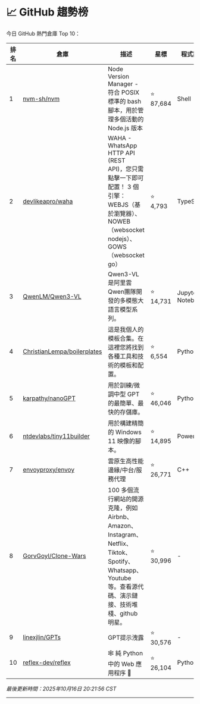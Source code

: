 # 📈 GitHub 趨勢榜

今日 GitHub 熱門倉庫 Top 10：

| 排名 | 倉庫 | 描述 | 星標 | 程式語言 |
|-----|------|------|------|----------|
| 1 | [nvm-sh/nvm](https://github.com/nvm-sh/nvm) | Node Version Manager - 符合 POSIX 標準的 bash 腳本，用於管理多個活動的 Node.js 版本 | ⭐ 87,684 | Shell |
| 2 | [devlikeapro/waha](https://github.com/devlikeapro/waha) | WAHA - WhatsApp HTTP API (REST API)，您只需點擊一下即可配置！ 3 個引擎：WEBJS（基於瀏覽器）、NOWEB（websocket nodejs）、GOWS（websocket go） | ⭐ 4,793 | TypeScript |
| 3 | [QwenLM/Qwen3-VL](https://github.com/QwenLM/Qwen3-VL) | Qwen3-VL是阿里雲Qwen團隊開發的多模態大語言模型系列。 | ⭐ 14,731 | Jupyter Notebook |
| 4 | [ChristianLempa/boilerplates](https://github.com/ChristianLempa/boilerplates) | 這是我個人的模板合集。在這裡您將找到各種工具和技術的模板和配置。 | ⭐ 6,554 | Python |
| 5 | [karpathy/nanoGPT](https://github.com/karpathy/nanoGPT) | 用於訓練/微調中型 GPT 的最簡單、最快的存儲庫。 | ⭐ 46,046 | Python |
| 6 | [ntdevlabs/tiny11builder](https://github.com/ntdevlabs/tiny11builder) | 用於構建精簡的 Windows 11 映像的腳本。 | ⭐ 14,895 | PowerShell |
| 7 | [envoyproxy/envoy](https://github.com/envoyproxy/envoy) | 雲原生高性能邊緣/中台/服務代理 | ⭐ 26,771 | C++ |
| 8 | [GorvGoyl/Clone-Wars](https://github.com/GorvGoyl/Clone-Wars) | 100 多個流行網站的開源克隆，例如 Airbnb、Amazon、Instagram、Netflix、Tiktok、Spotify、Whatsapp、Youtube 等。查看源代碼、演示鏈接、技術堆棧、github 明星。 | ⭐ 30,996 | - |
| 9 | [linexjlin/GPTs](https://github.com/linexjlin/GPTs) | GPT提示洩露 | ⭐ 30,576 | - |
| 10 | [reflex-dev/reflex](https://github.com/reflex-dev/reflex) | 🕸️ 純 Python 中的 Web 應用程序 🐍 | ⭐ 26,104 | Python |

*最後更新時間：2025年10月16日 20:21:56 CST*

---
